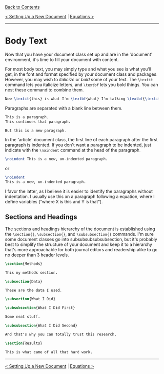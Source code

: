 [Back to Contents](../CONTENTS.md)

[< Setting Up a New Document](NewArticle.md) | [Equations >](Equations.md)

---

# Body Text #

Now that you have your document class set up and are in the 'document' environment, it's time to fill your document with content.

For most body text, you may simply type and what you see is what you'll get, in the font and format specified by your document class and packages. However, you may wish to *italicize* or *bold* some of your text. The ```\textit``` command lets you italicize letters, and ```\textbf``` lets you bold things. You can nest these command to combine them.

```latex
Now \textit{this} is what I'm \textbf{what} I'm talking \textbf{\textit{about}}!
```

Paragraphs are separated with a blank line between them.

 ```latex
 This is a paragraph.
 This continues that paragraph.
 
 But this is a new paragraph.
 ```

In the 'article' document class, the first line of each paragraph after the first paragraph is indented. If you don't want a paragraph to be indented, just indicate with the ```\noindent``` command at the head of the paragraph.

```latex
\noindent This is a new, un-indented paragraph.
```

or

```latex
\noindent
This is a new, un-indented paragraph.
```

I favor the latter, as I believe it is easier to identify the paragraphs without indentation. I usually use this on a paragraph following a equation, where I define variables ("where X is this and Y is that").

## Sections and Headings ##

The sections and headings hierarchy of the document is established using the ```\section{}```, ```\subsection{}```, and ```\subsubsection{}``` commands. I'm sure some document classes go into subsubsubsubsubsection, but it's probably best to simplify the structure of your document and keep it to a hierarchy that's more approachable for both journal editors and readership alike to go no deeper than 3 header levels.

```latex
\section{Methods}

This my methods section.

\subsection{Data}

These are the data I used.

\subsection{What I Did}

\subsubsection{What I Did First}

Some neat stuff.

\subsubsection{What I Did Second}

And that's why you can totally trust this research.

\section{Results}

This is what came of all that hard work.
```

---

[< Setting Up a New Document](NewArticle.md) | [Equations >](Equations.md)
